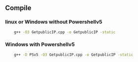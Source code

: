 Compile
-------
### linux or Windows without Powershellv5 ###
```Bash
    g++ -O3 GetpublicIP.cpp -o GetpublicIP -static
```

### Windows with Powershellv5 ###
```Bash
    g++ -D PSv5 -O3 GetpublicIP.cpp -o GetpublicIP -static
```